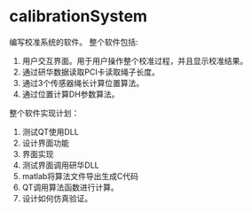 # calibrationSystem
编写校准系统的软件。
整个软件包括:

1. 用户交互界面。用于用户操作整个校准过程，并且显示校准结果。
2. 通过研华数据读取PCI卡读取绳子长度。
2. 通过3个传感器绳长计算位置算法。
3. 通过位置计算DH参数算法。

整个软件实现计划：

1. 测试QT使用DLL
2. 设计界面功能
3. 界面实现
4. 测试界面调用研华DLL
5. matlab将算法文件导出生成C代码
6. QT调用算法函数进行计算。
7. 设计如何仿真验证。
